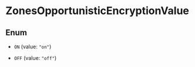 

# ZonesOpportunisticEncryptionValue

## Enum


* `ON` (value: `"on"`)

* `OFF` (value: `"off"`)




